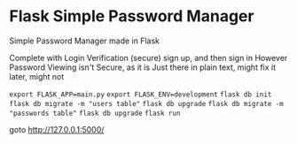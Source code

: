 # Flask Simple Password Manager

Simple Password Manager made in Flask

Complete with Login Verification (secure)
sign up, and then sign in
However Password Viewing isn't Secure, as it is Just there in plain text, might fix it later, might not

```export FLASK_APP=main.py```
```export FLASK_ENV=development```
```flask db init```
```flask db migrate -m "users table"```
```flask db upgrade```
```flask db migrate -m "passwords table"```
```flask db upgrade```
```flask run```

goto http://127.0.0.1:5000/